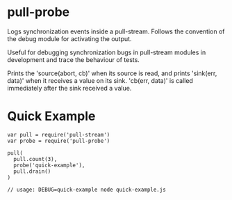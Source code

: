 # pull-probe

Logs synchronization events inside a pull-stream. Follows the convention of the
debug module for activating the output.

Useful for debugging synchronization bugs in pull-stream modules in development
and trace the behaviour of tests.

Prints the 'source(abort, cb)' when its source is read, and prints 'sink(err, data)'
when it receives a value on its sink. 'cb(err, data)' is called immediately after
the sink received a value.

Quick Example
============

    var pull = require('pull-stream')
    var probe = require('pull-probe')

    pull(
      pull.count(3),
      probe('quick-example'),
      pull.drain()
    )

    // usage: DEBUG=quick-example node quick-example.js



